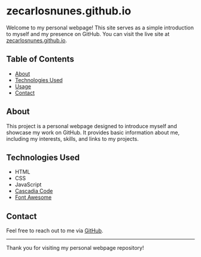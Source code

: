 # zecarlosnunes.github.io

Welcome to my personal webpage! This site serves as a simple introduction to myself and my presence on GitHub. You can visit the live site at [zecarlosnunes.github.io](https://zecarlosnunes.github.io).

## Table of Contents

- [About](#about)
- [Technologies Used](#technologies-used)
- [Usage](#usage)
- [Contact](#contact)

## About

This project is a personal webpage designed to introduce myself and showcase my work on GitHub. It provides basic information about me, including my interests, skills, and links to my projects.

## Technologies Used

- HTML
- CSS
- JavaScript
- [Cascadia Code](https://github.com/microsoft/cascadia-code)
- [Font Awesome](https://fontawesome.com/)

## Contact

Feel free to reach out to me via [GitHub](https://github.com/zecarlosnunes).

---

Thank you for visiting my personal webpage repository!